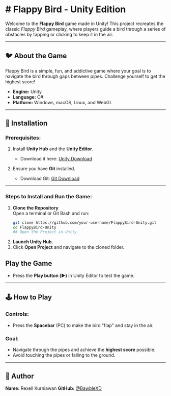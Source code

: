 # # Flappy Bird - Unity Edition

Welcome to the **Flappy Bird** game made in Unity! This project recreates the classic *Flappy Bird* gameplay, where players guide a bird through a series of obstacles by tapping or clicking to keep it in the air.

---

## 🐦 **About the Game**
Flappy Bird is a simple, fun, and addictive game where your goal is to navigate the bird through gaps between pipes. Challenge yourself to get the highest score!

- **Engine:** Unity  
- **Language:** C#  
- **Platform:** Windows, macOS, Linux, and WebGL  

---

## 🚀 **Installation**

### Prerequisites:
1. Install **Unity Hub** and the **Unity Editor**.  
   - Download it here: [Unity Download](https://unity.com/download)

2. Ensure you have **Git** installed.  
   - Download Git: [Git Download](https://git-scm.com/)

---

### Steps to Install and Run the Game:

1. **Clone the Repository**  
   Open a terminal or Git Bash and run:
   ```bash
   git clone https://github.com/your-username/FlappyBird-Unity.git
   cd FlappyBird-Unity
   ## Open the Project in Unity
2. **Launch Unity Hub.**  
3. Click **Open Project** and navigate to the cloned folder.

## Play the Game
- Press the **Play button (▶️)** in Unity Editor to test the game.

---

## 🕹️ How to Play
### Controls:
- Press the **Spacebar** (PC) to make the bird "flap" and stay in the air.

### Goal:
- Navigate through the pipes and achieve the **highest score** possible.  
- Avoid touching the pipes or falling to the ground.

---

## 👤 Author

**Name:** Rexell Kurniawan
**GitHub:** [@BawbleXD](https://github.com/BawbleXD)
